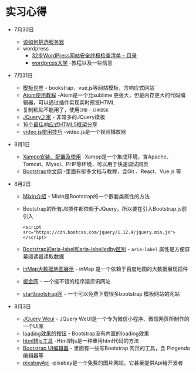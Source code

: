 # 实习心得

* 7月30日
  * [该如何挑选服务器](https://blog.csdn.net/qq_37187976/article/details/81011659)  
  * wordpress
    * [32步WordPress网站安全终极检查清单 – 目录](http://wpchina.org/32-step-checklist-security-your-wordpress-site-5076/)  
    * [wordpress大学](https://www.wpdaxue.com/) -教程以及一些信息

* 7月31日
  * [模板世界](http://www.templatesy.com) - bookstrap，vue.js等网站模板，含响应式网站
  * [Atom使用教程](http://wiki.jikexueyuan.com/project/atom/)  -Atom是一个比sublime 更强大，但是内存更大的代码编辑器，可以通过插件实现实时预览HTML
  * 复制粘贴不能用了，使用`CMD` - `CHKDSK`  
  * [JQuery之家](http://www.htmleaf.com/) - 非常多的JQuery模板
  * [16个最佳响应式HTML5框架分享](http://www.runoob.com/w3cnote/16-best-free-responsive-html5-frameworks.html)
  * [video.js使用技巧](https://www.awaimai.com/2053.html)  -video.js是一个视频播放器

* 8月1日
  * [Xampp安装、配置及使用](https://blog.csdn.net/liuxiaoniudechuntian/article/details/52800551) -Xampp是一个集成环境，含Apache、Tomcat、Mysql、PHP等环境，可以用于快速调试网页
  * [Bootstrap中文网](http://www.bootcss.com/)  -里面有挺多文档与教程，含Git 、React、Vue.js 等  

* 8月2日

  * [Mixin介绍](https://blog.csdn.net/ixygj197875/article/details/78579924)  - Mixin是Bootstrap的一个嵌套类属性的方法

  * Bootstrap的所有JS插件都依赖于JQuery，所以要在引入Bootstrap.js前引入

    `<script src="https://cdn.bootcss.com/jquery/1.12.4/jquery.min.js"></script>`  

  * [Bootstrap的aria-label和aria-labelledby区别](https://blog.csdn.net/liuyan19891230/article/details/50452835)  - `aria-label`  属性是方便屏幕阅读器读取数据

  * [inMap大数据地图展示](http://inmap.talkingdata.com/#/docs/v2/introduce)  - inMap 是一个依赖于百度地图的大数据展现插件

  * [掘金网](https://juejin.im/pins)  - 一个挺不错的程序猿资讯网站

  * [startbootstrap网](https://startbootstrap.com/)  - 一个可以免费下载很多bootstrap 模板网站的网站

* 8月3日

  * [JQuery Weui](https://jqweui.cn/)  - JQuery WeUI是一个专为微信小程序、微信网页所制作的一个UI库
  * [loading效果的按钮](http://www.htmleaf.com/jQuery/Buttons-Icons/201506232089.html)  - Bootstrap没有内置的loading效果
  * [html转js工具](http://tool.chinaz.com/Tools/Html_Js.aspx)   -Html转js是一种重用html代码的方法
  * [Bootstrap UI编辑器](http://www.runoob.com/bootstrap/bootstrap-ui-editor.htmlhttp://www.runoob.com/bootstrap/bootstrap-ui-editor.html)  - 里面有一些写Bootstrap 网页的工具，含 Pingendo编辑器等
  * [pixabayApi](https://pixabay.com/api/docs/)  -pixabay是一个免费的图片网站，它甚至提供Api给开发者

